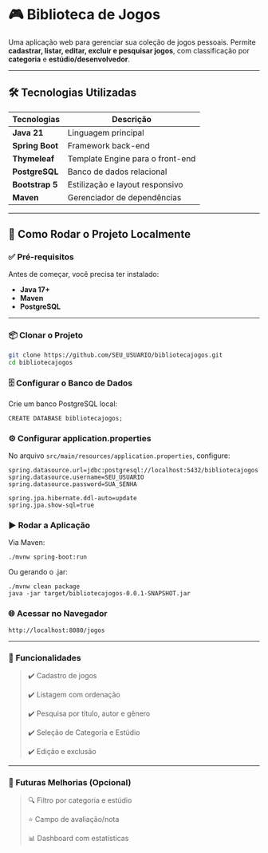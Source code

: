 # 🎮 Biblioteca de Jogos

Uma aplicação web para gerenciar sua coleção de jogos pessoais. Permite **cadastrar, listar, editar, excluir e pesquisar jogos**, com classificação por **categoria** e **estúdio/desenvolvedor**.

---

## 🛠 Tecnologias Utilizadas

| Tecnologias | Descrição |
|-------------|-----------|
| **Java 21** | Linguagem principal |
| **Spring Boot** | Framework back-end |
| **Thymeleaf** | Template Engine para o front-end |
| **PostgreSQL** | Banco de dados relacional |
| **Bootstrap 5** | Estilização e layout responsivo |
| **Maven** | Gerenciador de dependências |

---

## 🚀 Como Rodar o Projeto Localmente

### ✅ Pré-requisitos

Antes de começar, você precisa ter instalado:

- **Java 17+**  
- **Maven**  
- **PostgreSQL**  

---

### 📦 Clonar o Projeto

```bash
git clone https://github.com/SEU_USUARIO/bibliotecajogos.git
cd bibliotecajogos
````
### 🗄️ Configurar o Banco de Dados
Crie um banco PostgreSQL local:

````
CREATE DATABASE bibliotecajogos;
````
### ⚙️ Configurar application.properties
No arquivo `src/main/resources/application.properties`, configure:

````
spring.datasource.url=jdbc:postgresql://localhost:5432/bibliotecajogos
spring.datasource.username=SEU_USUARIO
spring.datasource.password=SUA_SENHA

spring.jpa.hibernate.ddl-auto=update
spring.jpa.show-sql=true
````


### ▶️ Rodar a Aplicação
Via Maven:

````
./mvnw spring-boot:run
````
Ou gerando o .jar:

````
./mvnw clean package
java -jar target/bibliotecajogos-0.0.1-SNAPSHOT.jar
````
### 🌐 Acessar no Navegador
````
http://localhost:8080/jogos
````

---

### 📸 Funcionalidades
>✔️ Cadastro de jogos
>
>✔️ Listagem com ordenação
>
>✔️ Pesquisa por título, autor e gênero
>
>✔️ Seleção de Categoria e Estúdio
>
>✔️ Edição e exclusão

---

### 📌 Futuras Melhorias (Opcional)
>🔍 Filtro por categoria e estúdio
>
>⭐ Campo de avaliação/nota
>
>📊 Dashboard com estatísticas
